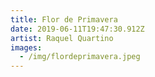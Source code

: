 ```yaml
---
title: Flor de Primavera
date: 2019-06-11T19:47:30.912Z
artist: Raquel Quartino
images:
  - /img/flordeprimavera.jpeg
---
```


